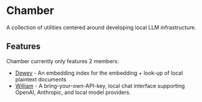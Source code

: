 # Chamber

A collection of utilities centered around developing local LLM infrastructure.

## Features

Chamber currently only features 2 members:
- [Dewey](https://github.com/JTan2231/chamber/tree/master/dewey) - An embedding index for the embedding + look-up of local plaintext documents
- [William](https://github.com/JTan2231/chamber/tree/master/william) - A bring-your-own-API-key, local chat interface supporting OpenAI, Anthropic, and local model providers.

